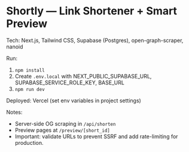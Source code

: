 # Shortly — Link Shortener + Smart Preview

Tech: Next.js, Tailwind CSS, Supabase (Postgres), open-graph-scraper, nanoid

Run:
1. `npm install`
2. Create `.env.local` with NEXT_PUBLIC_SUPABASE_URL, SUPABASE_SERVICE_ROLE_KEY, BASE_URL
3. `npm run dev`

Deployed: Vercel (set env variables in project settings)

Notes:
- Server-side OG scraping in `/api/shorten`
- Preview pages at `/preview/[short_id]`
- Important: validate URLs to prevent SSRF and add rate-limiting for production.
